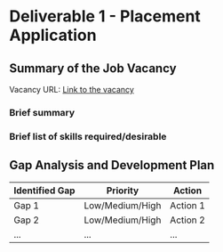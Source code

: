# Deliverable 1 - Placement Application

## Summary of the Job Vacancy
Vacancy URL: [Link to the vacancy](https://vacancy-url.com)

### Brief summary

### Brief list of skills required/desirable


## Gap Analysis and Development Plan

| Identified Gap    | Priority           | Action   |
| ----------------- | ------------------ |----------|
| Gap 1             | Low/Medium/High    | Action 1 |
| Gap 2             | Low/Medium/High    | Action 2 |
| ...               | ...                | ...      |

